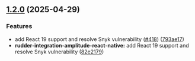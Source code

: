 ## [1.2.0](https://github.com/rudderlabs/rudder-sdk-react-native/compare/rudder-integration-amplitude-react-native@1.1.0...rudder-integration-amplitude-react-native@1.2.0) (2025-04-29)

### Features

- add React 19 support and resolve Snyk vulnerability ([#418](https://github.com/rudderlabs/rudder-sdk-react-native/issues/418)) ([793ae17](https://github.com/rudderlabs/rudder-sdk-react-native/commit/793ae17076d8f69404877eec07fea1b49c3ce304))
- **rudder-integration-amplitude-react-native:** add React 19 support and resolve Snyk vulnerability ([82e2179](https://github.com/rudderlabs/rudder-sdk-react-native/commit/82e2179b3f9a23ef3a53528c130fe43dcd6a2311))

